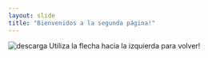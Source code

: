 ```yaml
---
layout: slide
title: "Bienvenidos a la segunda página!"
---
```

![descarga](https://user-images.githubusercontent.com/45903954/155264778-e3404395-c667-4e2c-b1a4-91ccda6aecbc.jpg)
Utiliza la flecha hacia la izquierda para volver!
